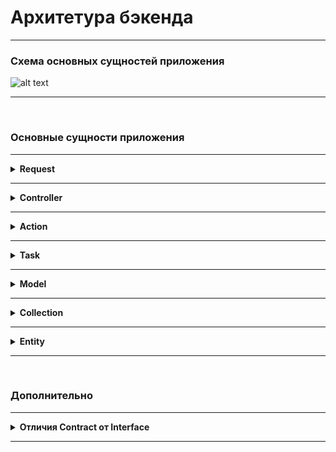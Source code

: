 # Архитетура бэкенда
***


### Схема основных сущностей приложения
![alt text](/assets/arch.jpg)



***
<br>



### Основные сущности приложения
***
<details>
<summary><b>Request</b></summary>

*Request* является воплощением запроса от пользователя к серверу. 

#### Правила:
- **Должен** содержать валидацию данных, поступающих в контроллер.
- **Может** содержать проверку правовых политик.
- **Только** Request может валидировать входные данные.
- *Request* **не может** использовать другой *Request*.
- *Request* **не может** реализовывать *Contract*.
</details>


***
<details>
<summary><b>Controller</b></summary>

*Controller* отделяет бизнес логику от валидации данных и манипуляций с запросами.

#### Правила:
- *Controller* **обязан** использовать кастомный *Request* для **каждого** своего метода.
- *Controller* **должен** уметь:
    - получить **отвалидированные** данные из *Request*
    - передать эти данные в *Action*
    - получить ответ от *Action*
    - составить и вернуть ответ 
- *Controller* **не знает ничего** о сущностях, до которых не может дотянуться (```схема```), и использовать их, соответственно, не может.
- **Каждый** метод контроллера может вызывать **только один** *Action*.
- *Controller* **не может** использовать другой *Controller*.
- *Controller* **не может** реализовывать *Contract*.
</details>


***
<details>
<summary><b>Action</b></summary>

*Action* - это точка входа в бизнес логику приложения. *Action* представляет собой действие в приложении и по совокупности этих действий можно определить, что делает приложение.

#### Правила:
- *Action* состоит **только из одного публичного статического метода** ```run()```.
- *Action* **не может** поднимать вверх по схеме сущности, которыми может пользоваться.
- *Action* **может** использовать сколько угодно: 
    - *Task*
    - *Exception*
    - *Event*
    - *Collection*
    - *Entity*
    - *Help functions*
    - *Model* (**не желательно**)
- *Action* **не может** использовать другой *Action*.
- *Action* **не может** реализовывать *Contract*.
</details>


***
<details>
<summary><b>Task</b></summary>

*Task* - сущность, инкапсулирующая выполнение определенной задачи.

#### Правила:
- состоит **только из одного публичного статического метода** ```run()```
- *Task* **может** использовать сколько угодно: 
    - *Exception*
    - *Event*
    - *Collection*
    - *Help functions*
    - *Model*
- *Task* **не может** использовать другой *Task*.
- *Task* **не может** реализовывать *Contract*.
</details>


***
<details>
<summary><b>Model</b></summary>

*Model* - модель Laravel.

#### Правила:
- *Model* **может** использовать **свой** *Collection*.
- *Model* **может** реализовывать *Contract*.
- *Model* **может** использовать другую *Model*.
- *Model* **может** использовать трейты для шэринга скоупами.
</details>


***
<details>
<summary><b>Collection</b></summary>

*Collection* инкапсулирует чейнинг EloquentCollection для конкретной модели.

#### Правила:
- *Collection* **может** использовать *Model*.
- *Collection* **может** использовать *Entity*.
- *Collection* **может** использовать другую *Collection*.
- *Collection* **может** реализовывать *Contract*.
- *Collection* **не может** использовать другие сущности.
</details>


***
<details>
<summary><b>Entity</b></summary>

*Entity* - сущность, которая реализует конкретную задачу с использованием преимуществ ООП (сохранение состояния, наследование, инкапсуляция и т.д.), но при этом не нуждается в использовании `EloquentBuilder` как *Model*.

Большая задача может решаться целым _`namespace`'ом_, состоящим из *Entity* разного назначения: классы, классы-мэнеджеры, абстрактные классы, контракты.

#### Правила:
- *Entity* **может** использовать сколько угодно: 
    - *Task*
    - *Exception*
    - *Event*
    - *Collection*
    - *Entity*
    - *Help functions*
    - *Model*
- *Entity* **может** реализовывать *Contract*.
</details>



***
<br>



### Дополнительно
***
<details>
<summary><b>Отличия Contract от Interface</b></summary>

*Contract* реализуются сущностям-наследниками родительских сущностей проекта.

*Interface* необходимы родительским сущностям проекта для создания ограничений и нужного функционала.

Примеры:
- ```LocationCollection extends Collection implements CanBeModified```. CanBeModified - это *Contract*
- ```Action implements IAction```. IAction - это *Interface*
</details>

***
